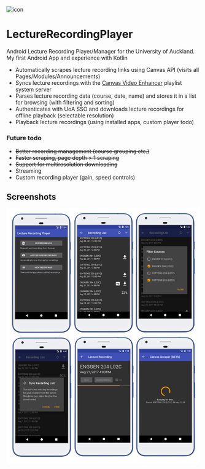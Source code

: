 ![icon](https://i.imgur.com/t4Gnzkg.png)
# LectureRecordingPlayer
Android Lecture Recording Player/Manager for the University of Auckland. My first Android App and experience with Kotlin
* Automatically scrapes lecture recording links using Canvas API (visits all Pages/Modules/Announcements)
* Syncs lecture recordings with the [Canvas Video Enhancer](https://github.com/ChineseElectricPanda/canvas-video-enhancer) playlist system server
* Parses lecture recording data (course, date, name) and stores it in a list for browsing (with filtering and sorting)
* Authenticates with UoA SSO and downloads lecture recordings for offline playback (selectable resolution)
* Playback lecture recordings (using installed apps, custom player todo)
### Future todo
* ~~Better recording management (course grouping etc.)~~
* ~~Faster scraping, page depth > 1 scraping~~
* ~~Support for multiresolution downloading~~
* Streaming
* Custom recording player (gain, speed controls)
## Screenshots
![grid](https://raw.githubusercontent.com/encryptededdy/LectureRecordingPlayer/master/grid.png)
